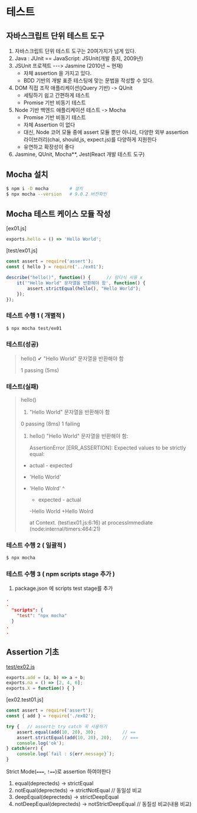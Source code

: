 # 테스트

## 자바스크립트 단위 테스트 도구
1. 자바스크립트 단위 테스트 도구는 20여가지가 넘게 있다.
2. Java : JUnit == JavaScript: JSUnit(개발 중지, 2009년)
3. JSUnit 프로젝트 ---> Jasmine (2010년 ~ 현재)
    - 자체 assertion 을 가지고 있다.
    - BDD 기반의 개발 표준 테스팅에 맞는 문법을 작성할 수 있다.
4. DOM 직접 조작 애플리케이션(jQuery 기반) -> QUnit
    - 세팅하기 쉽고 간편하게 테스트
    - Promise 기반 비동기 테스트
5. Node 기반 백엔드 애플리케이션 테스트 -> Mocha
    - Promise 기반 비동기 테스트
    - 자체 Assertion 이 없다
    - 대신, Node 코어 모듈 중에 assert 모듈 뿐만 아니라,
      다양한 외부 assertion 라이브러리(chai, should,js, expect.js)를 다양하게 지원한다
    - 유연하고 확장성이 좋다
6. Jasmine, QUnit, Mocha**, Jest(React 개발 테스트 도구)

## Mocha 설치
```bash
$ npm i -D mocha        # 설치
$ npx mocha --version   # 9.0.2 버전확인
```

## Mocha 테스트 케이스 모듈 작성
[ex01.js]
```javascript
exports.hello = () => 'Hello World';


```

[test/ex01.js]
```javascript
const assert = require('assert');
const { hello } = require('../ex01');

describe("hello()", function() {      // 람다식 사용 x
    it('"Hello World" 문자열을 반환해야 함', function() {
        assert.strictEqual(hello(), "Hello World");
    });
});
```

### 테스트 수행 1 ( 개별적 )
```bash
$ npx mocha test/ex01
```

### 테스트(성공)

>  hello()
>    ✔ "Hello World" 문자열을 반환해야 함
>
>
>  1 passing (5ms)


### 테스트(실패)
>
>  hello()
>   1) "Hello World" 문자열을 반환해야 함
>
>
>  0 passing (8ms)
>  1 failing
>
>  1) hello()
>       "Hello World" 문자열을 반환해야 함:
>
>      AssertionError [ERR_ASSERTION]: Expected values to be strictly equal:
>+ actual - expected
>
>+ 'Hello World'
>- 'Hello Wolrd'
>           ^
>      + expected - actual
>
>      -Hello World
>      +Hello Wolrd
>
>      at Context.<anonymous> (test\ex01.js:6:16)
>      at processImmediate (node:internal/timers:464:21)    


### 테스트 수행 2 ( 일괄적 )
```bash
$ npx mocha
```

### 테스트 수행 3 ( npm scripts stage 추가 )
1. package.json 에 scripts test stage를 추가
```json
.
.
  "scripts": {
    "test": "npx mocha"
  }
.
.
```

## Assertion 기초
[test/ex02.js](test/ex02.js)
```javascript
exports.add = (a, b) => a + b;
exports.na = () => [2, 4, 6];
exports.X = function() { }
```

[ex02.test01.js]
```javascript
const assert = require('assert');
const { add } = require('./ex02');

try {   // assert는 try catch 꼭 사용하기
    assert.equal(add(10, 20), 30);          // ==
    assert.strictEqual(add(10, 20), 20);    // ===
    console.log('ok');
} catch(err) {
    console.log(`fail : ${err.message}`);
}
```
Strict Mode(```===```, ```!==```)로 assertion 하여야한다
1. equal(deprecteds) -> strictEqual
2. notEqual(deprecteds) -> strictNotEqual
// 동일성 비교
3. deepEqual(deprecteds) -> strictDeepEqual
4. notDeepEqual(deprecteds) -> notStrictDeepEqual
// 동질성 비교(내용 비교)